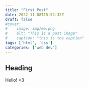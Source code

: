```yaml
---
title: "First Post"
date: 2022-11-08T15:52:32Z
draft: false
#cover:
#    image: img/me.png
#    alt: "This is a post image"
#    caption: "this is the caption"
tags: ['html', 'css']
categories: ['web dev']
---
```


## Heading
Hello! <3

